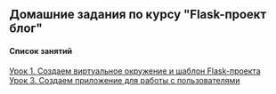 ## Домашние задания по курсу "Flask-проект блог"

#### Список занятий

[Урок 1. Создаем виртуальное окружение и шаблон Flask-проекта](https://github.com/Dr0nx/flask_blog/tree/lesson_1/lesson_1/) <br>
[Урок 3. Создаем приложение для работы с пользователями](https://github.com/Dr0nx/flask_blog/tree/lesson_3/lesson_3/) <br>
